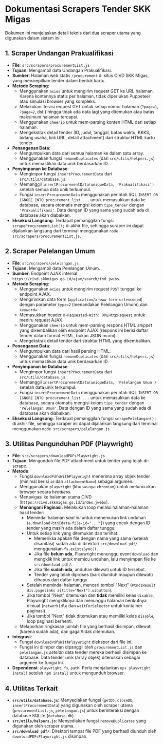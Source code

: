 # Dokumentasi Scrapers Tender SKK Migas

Dokumen ini menjelaskan detail teknis dari dua scraper utama yang digunakan dalam sistem ini.

## 1. Scraper Undangan Prakualifikasi

*   **File**: `src/scrapers/procurementList.js`
*   **Tujuan**: Mengambil data Undangan Prakualifikasi.
*   **Sumber**: Halaman web statis `/procurement` di situs CIVD SKK Migas, yang menampilkan tender dalam bentuk kartu.
*   **Metode Scraping**: 
    *   Menggunakan `axios` untuk mengirim request GET ke URL halaman. Karena kontennya statis per halaman, tidak diperlukan Puppeteer atau simulasi browser yang kompleks.
    *   Melakukan iterasi request GET untuk setiap nomor halaman (`?page=1`, `?page=2`, dst.) hingga tidak ada data lagi yang ditemukan atau batas maksimum halaman tercapai.
    *   Menggunakan `cheerio` untuk mem-parsing konten HTML dari setiap halaman.
    *   Mengekstrak detail tender (ID, judul, tanggal, batas waktu, KKKS, bidang usaha, link URL, detail attachment) dari struktur HTML kartu tender.
*   **Penanganan Data**: 
    *   Mengumpulkan data dari semua halaman ke dalam satu array.
    *   Menggunakan fungsi `removeDuplicates` (dari `src/utils/helpers.js`) untuk memastikan data unik berdasarkan ID.
*   **Penyimpanan ke Database**: 
    *   Mengimpor fungsi `insertProcurementData` dari `src/utils/database.js`.
    *   Memanggil `insertProcurementData(uniqueData, 'Prakualifikasi')` setelah semua data unik terkumpul.
    *   Fungsi `insertProcurementData` menggunakan perintah SQL `INSERT OR IGNORE INTO procurement_list ...` untuk memasukkan data ke database, secara otomatis mengisi kolom `tipe_tender` dengan `'Prakualifikasi'`. Data dengan ID yang sama yang sudah ada di database akan diabaikan.
*   **Eksekusi Langsung**: Terdapat pemanggilan fungsi `scrapeProcurementList();` di akhir file, sehingga scraper ini dapat dijalankan langsung dari terminal menggunakan `node src/scrapers/procurementList.js`.

## 2. Scraper Pelelangan Umum

*   **File**: `src/scrapers/pelelangan.js`
*   **Tujuan**: Mengambil data Pelelangan Umum.
*   **Sumber**: Endpoint AJAX internal `https://civd.skkmigas.go.id/ajax/search/tnd.jwebs`.
*   **Metode Scraping**: 
    *   Menggunakan `axios` untuk mengirim request `POST` tunggal ke endpoint AJAX.
    *   Mengirimkan data form (`application/x-www-form-urlencoded`) dengan parameter `type=2` (menandakan Pelelangan Umum) dan `keyword=''`.
    *   Memasukkan header `X-Requested-With: XMLHttpRequest` untuk meniru request AJAX.
    *   Menggunakan `cheerio` untuk mem-parsing respons HTML *snippet* yang dikembalikan oleh endpoint AJAX (respons ini berisi daftar tender dalam format HTML, bukan JSON murni).
    *   Mengekstrak detail tender dari struktur HTML yang dikembalikan.
*   **Penanganan Data**: 
    *   Mengumpulkan data dari hasil parsing HTML.
    *   Menggunakan fungsi `removeDuplicates` (dari `src/utils/helpers.js`) untuk memastikan data unik berdasarkan ID.
*   **Penyimpanan ke Database**: 
    *   Mengimpor fungsi `insertProcurementData` dari `src/utils/database.js`.
    *   Memanggil `insertProcurementData(uniqueData, 'Pelelangan Umum')` setelah data unik terkumpul.
    *   Fungsi `insertProcurementData` menggunakan perintah SQL `INSERT OR IGNORE INTO procurement_list ...` untuk memasukkan data ke database, secara otomatis mengisi kolom `tipe_tender` dengan `'Pelelangan Umum'`. Data dengan ID yang sama yang sudah ada di database akan diabaikan.
*   **Eksekusi Langsung**: Terdapat pemanggilan fungsi `scrapePelelangan();` di akhir file, sehingga scraper ini dapat dijalankan langsung dari terminal menggunakan `node src/scrapers/pelelangan.js`.

## 3. Utilitas Pengunduhan PDF (Playwright)

*   **File**: `src/scrapers/downloadPDFsPlaywright.js`
*   **Tujuan**: Mengunduh file PDF attachment untuk tender yang telah di-scrape.
*   **Metode**: 
    *   Fungsi `downloadPdfsWithPlaywright` menerima array objek tender (minimal berisi `id` dan `attachmentName`) sebagai argumen.
    *   Menggunakan `playwright` (khususnya `chromium`) untuk meluncurkan browser secara *headless*.
    *   Menavigasi ke halaman utama CIVD (`https://civd.skkmigas.go.id/index.jwebs`).
    *   **Menangani Paginasi:** Melakukan loop melalui halaman-halaman hasil tender:
        *   Memindai halaman *saat ini* untuk menemukan link unduhan (`a.download-btn[data-file-id="..."]`) yang cocok dengan ID tender yang masih ada dalam daftar tunggu.
        *   Untuk setiap link yang ditemukan dan terlihat:
            *   Memeriksa apakah file dengan nama yang sama (setelah disanitasi) sudah ada di direktori `src/download pdf/` menggunakan `fs.existsSync()`.
            *   Jika file **belum ada**, Playwright menunggu event `download` dan mengklik link untuk memicu unduhan, lalu menyimpan file ke `src/download pdf/`.
            *   Jika file **sudah ada**, unduhan dilewati untuk ID tersebut.
            *   Tender yang telah diproses (baik diunduh maupun dilewati) dihapus dari daftar tunggu.
        *   Setelah memindai halaman, mencari tombol "Next" (`#tnd1Result div.pagelinks a[title="Next"].uibutton`).
        *   Jika tombol "Next" ditemukan dan **tidak** memiliki kelas `disable`, Playwright mengkliknya dan menunggu halaman berikutnya dimuat (`networkidle` dan `waitForSelector` untuk kontainer paginasi).
        *   Jika tombol "Next" tidak ditemukan atau memiliki kelas `disable`, loop paginasi berhenti.
    *   Melaporkan ringkasan jumlah file yang berhasil disimpan, dilewati (karena sudah ada), dan gagal/tidak ditemukan.
*   **Integrasi**: 
    *   Fungsi `downloadPdfsWithPlaywright` diekspor dari file ini.
    *   Fungsi ini diimpor dan dipanggil oleh `procurementList.js` dan `pelelangan.js` *setelah* data tender mereka berhasil disimpan ke database. Data tender unik (array objek) diteruskan sebagai argumen ke fungsi ini.
*   **Dependensi**: `playwright`, `fs`, `path`. Perlu menjalankan `npx playwright install` setelah `npm install` untuk mengunduh browser.

## 4. Utilitas Terkait

*   **`src/utils/database.js`**: Menyediakan fungsi (`getDb`, `closeDb`, `insertProcurementData`) yang digunakan oleh scraper utama (`procurementList.js`, `pelelangan.js`) untuk berinteraksi dengan database SQLite (`database.db`).
*   **`src/utils/helpers.js`**: Menyediakan fungsi `removeDuplicates` yang digunakan oleh scraper utama.
*   **`src/download pdf/`**: Direktori tempat file PDF yang berhasil diunduh oleh `downloadPDFsPlaywright.js` disimpan. 